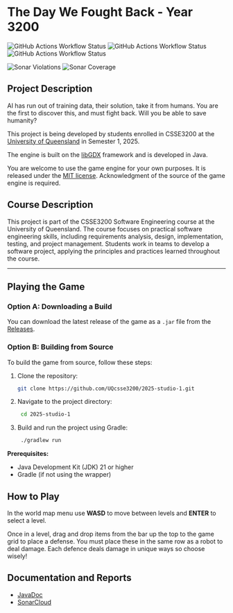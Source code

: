 # The Day We Fought Back - Year 3200

![GitHub Actions Workflow Status](https://img.shields.io/github/actions/workflow/status/UQcsse3200/2025-studio-3/game_tests.yaml?style=for-the-badge&label=Game%20Unit%20Tests)
![GitHub Actions Workflow Status](https://img.shields.io/github/actions/workflow/status/UQcsse3200/2025-studio-3/javadoc_build.yaml?style=for-the-badge&label=Javadoc%20Test%20Build)
![GitHub Actions Workflow Status](https://img.shields.io/github/actions/workflow/status/UQcsse3200/2025-studio-3/game_format.yaml?style=for-the-badge&label=Java%20Format%20Tests)

![Sonar Violations](https://img.shields.io/sonar/violations/UQcsse3200_2025-studio-3?server=https%3A%2F%2Fsonarcloud.io&style=for-the-badge)
![Sonar Coverage](https://img.shields.io/sonar/coverage/UQcsse3200_2025-studio-3?server=https%3A%2F%2Fsonarcloud.io&style=for-the-badge)


## Project Description

AI has run out of training data, their solution, take it from humans. You are the first to discover this, and must fight back. Will you be able to save humanity?

This project is being developed by students enrolled in CSSE3200 at the [University of Queensland](https://uq.edu.au/ "UQ Home Page") in Semester 1, 2025.

The engine is built on the [libGDX](https://libgdx.com/ "libGDX Information") framework and is developed in Java.

You are welcome to use the game engine for your own purposes. It is released under the [MIT license](https://opensource.org/licenses/MIT "MIT License Description"). Acknowledgment of the source of the game engine is required.

## Course Description

This project is part of the CSSE3200 Software Engineering course at the University of Queensland. The course focuses on practical software engineering skills, including requirements analysis, design, implementation, testing, and project management. Students work in teams to develop a software project, applying the principles and practices learned throughout the course.

---

## Playing the Game

### Option A: Downloading a Build

You can download the latest release of the game as a `.jar` file from the [Releases](https://github.com/UQcsse3200/2025-studio-3/releases).

### Option B: Building from Source

To build the game from source, follow these steps:
1. Clone the repository:
   ```bash
   git clone https://github.com/UQcsse3200/2025-studio-1.git
2. Navigate to the project directory:
   ```bash
    cd 2025-studio-1
3. Build and run the project using Gradle:
   ```bash
    ./gradlew run
    ```

**Prerequisites:**
- Java Development Kit (JDK) 21 or higher
- Gradle (if not using the wrapper)

## How to Play

In the world map menu use **WASD** to move between levels and **ENTER** to select a level.

Once in a level, drag and drop items from the bar up the top to the game grid to place a defense. You must place these in the same row as a robot to deal damage. Each defence deals damage in unique ways so choose wisely!

## Documentation and Reports

- [JavaDoc](https://uqcsse3200.github.io/2025-studio-3/)
- [SonarCloud](https://sonarcloud.io/project/overview?id=UQcsse3200_2025-studio-3)
